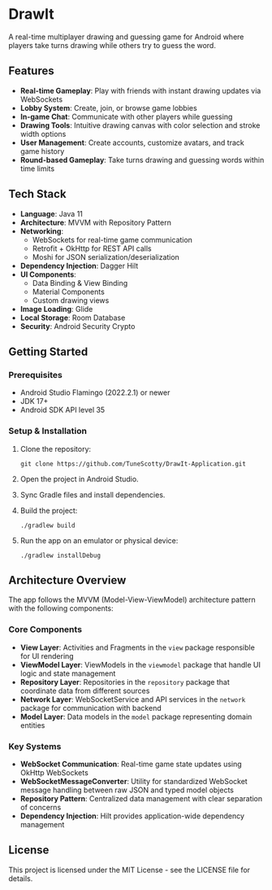 # DrawIt

A real-time multiplayer drawing and guessing game for Android where players take turns drawing while others try to guess the word.

## Features

- **Real-time Gameplay**: Play with friends with instant drawing updates via WebSockets
- **Lobby System**: Create, join, or browse game lobbies
- **In-game Chat**: Communicate with other players while guessing
- **Drawing Tools**: Intuitive drawing canvas with color selection and stroke width options
- **User Management**: Create accounts, customize avatars, and track game history
- **Round-based Gameplay**: Take turns drawing and guessing words within time limits

## Tech Stack

- **Language**: Java 11
- **Architecture**: MVVM with Repository Pattern
- **Networking**:
  - WebSockets for real-time game communication
  - Retrofit + OkHttp for REST API calls
  - Moshi for JSON serialization/deserialization
- **Dependency Injection**: Dagger Hilt
- **UI Components**:
  - Data Binding & View Binding
  - Material Components
  - Custom drawing views
- **Image Loading**: Glide
- **Local Storage**: Room Database
- **Security**: Android Security Crypto

## Getting Started

### Prerequisites

- Android Studio Flamingo (2022.2.1) or newer
- JDK 17+
- Android SDK API level 35

### Setup & Installation

1. Clone the repository:
   ```
   git clone https://github.com/TuneScotty/DrawIt-Application.git
   ```

2. Open the project in Android Studio.

3. Sync Gradle files and install dependencies.

4. Build the project:
   ```
   ./gradlew build
   ```

5. Run the app on an emulator or physical device:
   ```
   ./gradlew installDebug
   ```

## Architecture Overview

The app follows the MVVM (Model-View-ViewModel) architecture pattern with the following components:

### Core Components

- **View Layer**: Activities and Fragments in the `view` package responsible for UI rendering
- **ViewModel Layer**: ViewModels in the `viewmodel` package that handle UI logic and state management
- **Repository Layer**: Repositories in the `repository` package that coordinate data from different sources
- **Network Layer**: WebSocketService and API services in the `network` package for communication with backend
- **Model Layer**: Data models in the `model` package representing domain entities

### Key Systems

- **WebSocket Communication**: Real-time game state updates using OkHttp WebSockets
- **WebSocketMessageConverter**: Utility for standardized WebSocket message handling between raw JSON and typed model objects
- **Repository Pattern**: Centralized data management with clear separation of concerns
- **Dependency Injection**: Hilt provides application-wide dependency management

## License

This project is licensed under the MIT License - see the LICENSE file for details.
